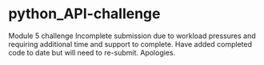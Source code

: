 # python_API-challenge
Module 5 challenge
Incomplete submission due to workload pressures and requiring additional time and support to complete.  Have added completed code to date but will need to re-submit.  Apologies.
